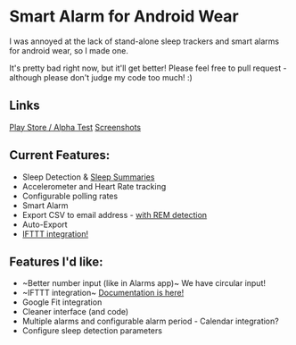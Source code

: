 # Smart Alarm for Android Wear

I was annoyed at the lack of stand-alone sleep trackers and smart alarms for android wear, so I made one.

It's pretty bad right now, but it'll get better! Please feel free to pull request - although please don't judge my code too much! :)

## Links
[Play Store / Alpha Test](https://play.google.com/apps/testing/com.fridgecow.smartalarm)
[Screenshots](https://github.com/fridgecow/smartalarm/tree/master/screenshots)

## Current Features:
- Sleep Detection & [Sleep Summaries](https://github.com/fridgecow/smartalarm/wiki/Sleep-Detection)
- Accelerometer and Heart Rate tracking
- Configurable polling rates
- Smart Alarm
- Export CSV to email address - [with REM detection](https://github.com/fridgecow/smartalarm/wiki/Sleep-Detection)
- Auto-Export
- [IFTTT integration!](https://github.com/fridgecow/smartalarm/wiki/ifttt)

## Features I'd like:
- ~Better number input (like in Alarms app)~ We have circular input!
- ~IFTTT integration~ [Documentation is here!](https://github.com/fridgecow/smartalarm/wiki/ifttt)
- Google Fit integration
- Cleaner interface (and code)
- Multiple alarms and configurable alarm period - Calendar integration?
- Configure sleep detection parameters

